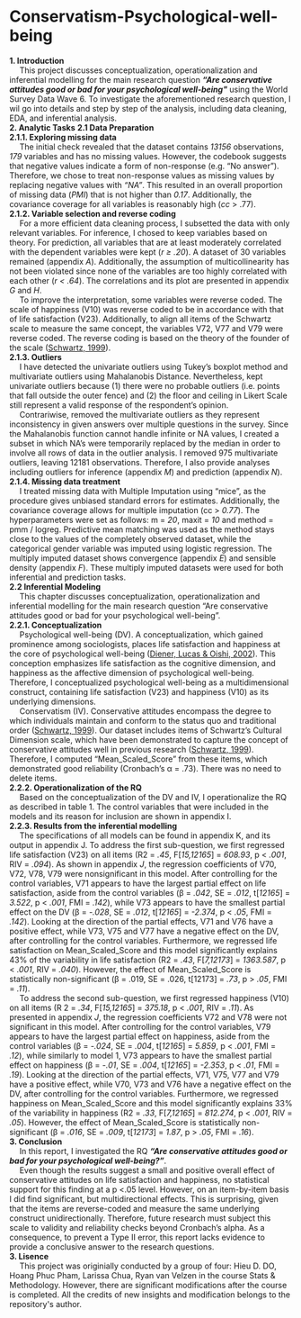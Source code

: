 # Conservatism-Psychological-well-being
**1. Introduction**\
&emsp; This project discusses conceptualization, operationalization and inferential modelling for the main research question ***“Are conservative attitudes good or bad for your psychological well-being"*** using the World Survey Data Wave 6. To investigate the aforementioned research question, I wil go into details and step by step of the analysis, including data cleaning, EDA, and inferential analysis.\
**2. Analytic Tasks**
**2.1 Data Preparation**\
**2.1.1. Exploring missing data**\
&emsp; The initial check revealed that the dataset contains *13156* observations, *179* variables and has no
missing values. However, the codebook suggests that negative values indicate a form of non-response
(e.g. “No answer”). Therefore, we chose to treat non-response values as missing values by replacing
negative values with *“NA”*. This resulted in an overall proportion of missing data (*PMI*) that is not higher
than *0.17*. Additionally, the covariance coverage for all variables is reasonably high (*cc* > .77).\
**2.1.2. Variable selection and reverse coding**\
&emsp; For a more efficient data cleaning process, I subsetted the data with only relevant variables. For
inference, I chosed to keep variables based on theory. For prediction, all variables that are at least
moderately correlated with the dependent variables were kept (*r ≥ .20*). A dataset of 30 variables
remained (appendix *A*). Additionally, the assumption of multicollinearity has not been violated since
none of the variables are too highly correlated with each other (*r < .64*). The correlations and its plot are
presented in appendix *G* and *H*.\
&emsp; To improve the interpretation, some variables were reverse coded. The scale of happiness (V10) was
reverse coded to be in accordance with that of life satisfaction (V23). Additionally, to align all items of
the Schwartz scale to measure the same concept, the variables V72, V77 and V79 were reverse coded.
The reverse coding is based on the theory of the founder of the scale ([Schwartz, 1999](https://psycnet.apa.org/record/1999-00535-002)).\
**2.1.3. Outliers**\
&emsp; I have detected the univariate outliers using Tukey’s boxplot method and multivariate outliers using
Mahalanobis Distance. Nevertheless, kept univariate outliers because (1) there were no probable
outliers (i.e. points that fall outside the outer fence) and (2) the floor and ceiling in Likert Scale still
represent a valid response of the respondent’s opinion.\
&emsp; Contrariwise, removed the multivariate outliers as they represent inconsistency in given
answers over multiple questions in the survey. Since the Mahalanobis function cannot handle infinite or
NA values, I created a subset in which NA’s were temporarily replaced by the median in order to
involve all rows of data in the outlier analysis. I removed 975 multivariate outliers, leaving 12181
observations. Therefore, I also provide analyses including outliers for inference (appendix *M*) and
prediction (appendix *N*).\
**2.1.4. Missing data treatment**\
&emsp; I treated missing data with Multiple Imputation using “mice”, as the procedure gives unbiased
standard errors for estimates. Additionally, the covariance coverage allows for multiple imputation (cc >
*0.77*). The hyperparameters were set as follows: m = *20*, maxit = *10* and method = pmm / logreg.
Predictive mean matching was used as the method stays close to the values of the completely observed
dataset, while the categorical gender variable was imputed using logistic regression. The multiply
imputed dataset shows convergence (appendix *E*) and sensible density (appendix *F*). These multiply
imputed datasets were used for both inferential and prediction tasks.\
**2.2 Inferential Modeling**\
&emsp; This chapter discusses conceptualization, operationalization and inferential modelling for the main
research question “Are conservative attitudes good or bad for your psychological well-being”.\
**2.2.1. Conceptualization**\
&emsp; Psychological well-being (DV). A conceptualization, which gained prominence among sociologists, places
life satisfaction and happiness at the core of psychological well-being ([Diener, Lucas & Oishi, 2002](https://www.oxfordhandbooks.com/view/10.1093/oxfordhb/9780195187243.001.0001/oxfordhb-9780195187243-e-017)). This
conception emphasizes life satisfaction as the cognitive dimension, and happiness as the affective
dimension of psychological well-being. Therefore, I conceptualized psychological well-being as a
multidimensional construct, containing life satisfaction (V23) and happiness (V10) as its underlying
dimensions.\
&emsp; Conservatism (IV). Conservative attitudes encompass the degree to which individuals maintain
and conform to the status quo and traditional order ([Schwartz, 1999](https://psycnet.apa.org/record/1999-00535-002)). Our dataset includes items of
Schwartz’s Cultural Dimension scale, which have been demonstrated to capture the concept of
conservative attitudes well in previous research ([Schwartz, 1999](https://psycnet.apa.org/record/1999-00535-002)). Therefore, I computed
“Mean_Scaled_Score” from these items, which demonstrated good reliability (Cronbach’s α = .73).
There was no need to delete items.\
**2.2.2. Operationalization of the RQ**\
&emsp; Based on the conceptualization of the DV and IV, I operationalize the RQ as described in table 1. The
control variables that were included in the models and its reason for inclusion are shown in appendix I.\
**2.2.3. Results from the inferential modelling**\
&emsp; The specifications of all models can be found in appendix K, and its output in appendix J. To address the
first sub-question, we first regressed life satisfaction (V23) on all items (R2 = *.45*, F[*15,12165*] = *608.93*, p
< *.001*, RIV = *.094*). As shown in appendix *J*, the regression coefficients of V70, V72, V78, V79 were nonsignificant in this model. After controlling for the control variables, V71 appears to have the largest partial effect on life satisfaction, aside from the control variables (β = *.042*, SE = *.012*, t[*12165*] = *3.522*, p < *.001*, FMI = *.142*), while V73 appears to have the smallest partial effect on the DV (β = *-.028*, SE = *.012*, t[*12165*] = *-2.374*, p < *.05*, FMI = *.142*). Looking at the direction of the partial effects, V71 and V76 have a positive effect, while V73, V75 and V77 have a negative effect on the DV, after controlling for the
control variables. Furthermore, we regressed life satisfaction on Mean_Scaled_Score and this model
significantly explains 43% of the variability in life satisfaction (R2 = *.43*, F[*7,12173*] = *1363.587*, p < *.001*,
RIV = *.040*). However, the effect of Mean_Scaled_Score is statistically non-significant (β = .019, SE = .026,
t[12173] = *.73*, p > *.05*, FMI = *.11*).\
&emsp; To address the second sub-question, we first regressed happiness (V10) on all items (R
2 = *.34*, F[*15,12165*] = *375.18*, p < *.001*, RIV = *.11*). As presented in appendix *J*, the regression coefficients V72
and V78 were not significant in this model. After controlling for the control variables, V79 appears to
have the largest partial effect on happiness, aside from the control variables (β = *-.024*, SE = *.004*,
t[*12165*] = *5.859*, p < *.001*, FMI = *.12*), while similarly to model 1, V73 appears to have the smallest
partial effect on happiness (β = *-.01*, SE = *.004*, t[*12165*] = *-2.353*, p < *.01*, FMI = *.19*). Looking at the
direction of the partial effects, V71, V75, V77 and V79 have a positive effect, while V70, V73 and V76
have a negative effect on the DV, after controlling for the control variables. Furthermore, we regressed
happiness on Mean_Scaled_Score and this model significantly explains 33% of the variability in
happiness (R2 = *.33*, F[*7,12165*] = *812.274*, p < *.001*, RIV = *.05*). However, the effect of
Mean_Scaled_Score is statistically non-significant (β = *.016*, SE = *.009*, t[*12173*] = *1.87*, p > *.05*, FMI
= *.16*).\
**3. Conclusion**\
&emsp; In this report, I investigated the RQ ***“Are conservative attitudes good or bad for your psychological
well-being?”***.\
&emsp; Even though the results suggest a small and positive overall effect of conservative attitudes on
life satisfaction and happiness, no statistical support for this finding at a p <.05 level. However,
on an item-by-item basis I did find significant, but multidirectional effects. This is surprising, given that
the items are reverse-coded and measure the same underlying construct unidirectionally. Therefore,
future research must subject this scale to validity and reliability checks beyond Cronbach’s alpha. As a
consequence, to prevent a Type II error, this report lacks evidence to provide a conclusive answer to the
research questions.\
**3. Lisence**\
&emsp; This project was originially conducted by a group of four: Hieu D. DO, Hoang Phuc Pham, Larissa Chua, Ryan van Velzen in the course Stats & Methodology. However, there are significant modifications after the course is completed. All the credits of new insights and modification belongs to the repository's author.

